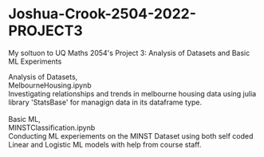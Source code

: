 # Joshua-Crook-2504-2022-PROJECT3
My soltuon to UQ Maths 2054's Project 3: Analysis of Datasets and Basic ML Experiments

Analysis of Datasets,\
  MelbourneHousing.ipynb \
  Investigating relationships and trends in melbourne housing data using julia library 'StatsBase' for managign data in its dataframe type. \
  \
Basic ML,\
  MINSTClassification.ipynb\
  Conducting ML experiements on the MINST Dataset using both self coded Linear and Logistic ML models with help from course staff.
